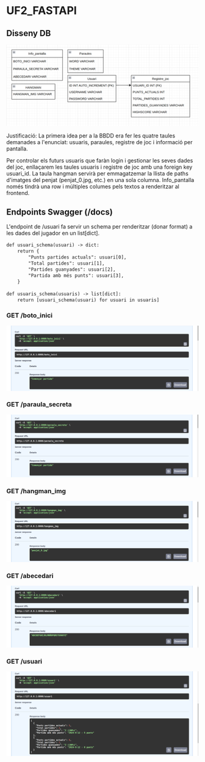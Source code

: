 # UF2_FASTAPI

## Disseny DB
![cap1](cap1.png)

Justificació: La primera idea per a la BBDD era fer les quatre taules demanades a l'enunciat: usuaris, paraules, registre de joc i informació per pantalla.

Per controlar els futurs usuaris que faràn login i gestionar les seves dades del joc, enllaçarem les taules usuaris i registre de joc amb una foreign key usuari_id.
La taula hangman servirà per emmagatzemar la llista de paths d'imatges del penjat (penjat_0.jpg, etc.) en una sola columna.
Info_pantalla només tindrà una row i múltiples columes pels textos a renderitzar al frontend.

## Endpoints Swagger (/docs)
L'endpoint de /usuari fa servir un schema per renderitzar (donar format) a les dades del jugador en un list[dict].
```
def usuari_schema(usuari) -> dict:
    return {
        "Punts partides actuals": usuari[0],
        "Total partides": usuari[1],
        "Partides guanyades": usuari[2],
        "Partida amb més punts": usuari[3],
    }

def usuaris_schema(usuaris) -> list[dict]:
    return [usuari_schema(usuari) for usuari in usuaris]
```

### GET /boto_inici
![cap2](cap2.png)

### GET /paraula_secreta
![cap3](cap3.png)

### GET /hangman_img
![cap4](cap4.png)

### GET /abecedari
![cap5](cap5.png)

### GET /usuari
![cap6](cap6.png)
